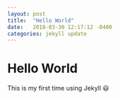 ```yaml
---
layout: post
title:  "Hello World"
date:   2018-03-30 12:17:12 -0400
categories: jekyll update
---
```


# Hello World

This is my first time using Jekyll :smiley:
